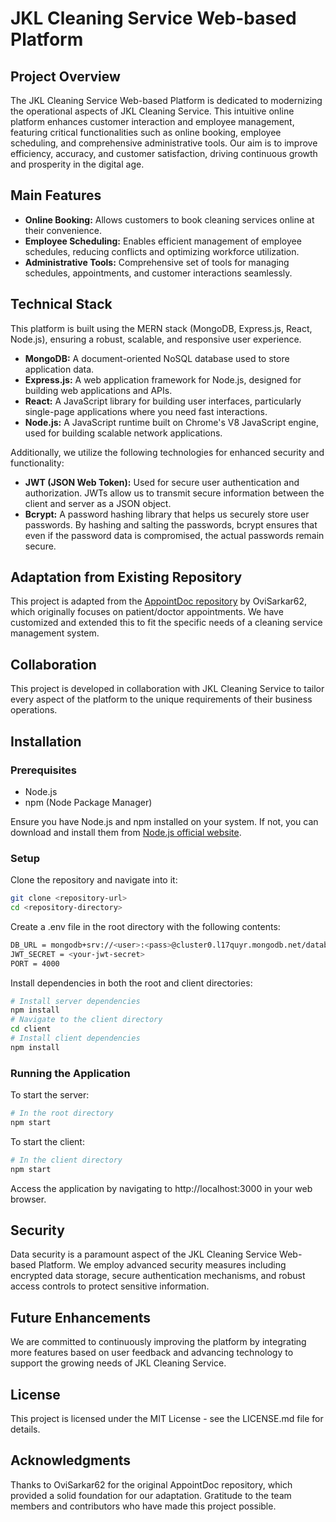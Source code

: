 # JKL Cleaning Service Web-based Platform

## Project Overview

The JKL Cleaning Service Web-based Platform is dedicated to modernizing the operational aspects of JKL Cleaning Service. This intuitive online platform enhances customer interaction and employee management, featuring critical functionalities such as online booking, employee scheduling, and comprehensive administrative tools. Our aim is to improve efficiency, accuracy, and customer satisfaction, driving continuous growth and prosperity in the digital age.

## Main Features

- **Online Booking:** Allows customers to book cleaning services online at their convenience.
- **Employee Scheduling:** Enables efficient management of employee schedules, reducing conflicts and optimizing workforce utilization.
- **Administrative Tools:** Comprehensive set of tools for managing schedules, appointments, and customer interactions seamlessly.

## Technical Stack

This platform is built using the MERN stack (MongoDB, Express.js, React, Node.js), ensuring a robust, scalable, and responsive user experience.

- **MongoDB:** A document-oriented NoSQL database used to store application data.
- **Express.js:** A web application framework for Node.js, designed for building web applications and APIs.
- **React:** A JavaScript library for building user interfaces, particularly single-page applications where you need fast interactions.
- **Node.js:** A JavaScript runtime built on Chrome's V8 JavaScript engine, used for building scalable network applications.

Additionally, we utilize the following technologies for enhanced security and functionality:

- **JWT (JSON Web Token):** Used for secure user authentication and authorization. JWTs allow us to transmit secure information between the client and server as a JSON object.
- **Bcrypt:** A password hashing library that helps us securely store user passwords. By hashing and salting the passwords, bcrypt ensures that even if the password data is compromised, the actual passwords remain secure.

## Adaptation from Existing Repository

This project is adapted from the [AppointDoc repository](https://github.com/OviSarkar62/AppointDoc) by OviSarkar62, which originally focuses on patient/doctor appointments. We have customized and extended this to fit the specific needs of a cleaning service management system.

## Collaboration

This project is developed in collaboration with JKL Cleaning Service to tailor every aspect of the platform to the unique requirements of their business operations.

## Installation

### Prerequisites

- Node.js
- npm (Node Package Manager)

Ensure you have Node.js and npm installed on your system. If not, you can download and install them from [Node.js official website](https://nodejs.org/).

### Setup

Clone the repository and navigate into it:

```bash
git clone <repository-url>
cd <repository-directory>
```

Create a .env file in the root directory with the following contents:

```bash
DB_URL = mongodb+srv://<user>:<pass>@cluster0.l17quyr.mongodb.net/database
JWT_SECRET = <your-jwt-secret>
PORT = 4000
```

Install dependencies in both the root and client directories:

```bash
# Install server dependencies
npm install
# Navigate to the client directory
cd client
# Install client dependencies
npm install
```

### Running the Application
To start the server:

```bash
# In the root directory
npm start
```

To start the client:

```bash
# In the client directory
npm start
```

Access the application by navigating to http://localhost:3000 in your web browser.

## Security
Data security is a paramount aspect of the JKL Cleaning Service Web-based Platform. We employ advanced security measures including encrypted data storage, secure authentication mechanisms, and robust access controls to protect sensitive information.

## Future Enhancements
We are committed to continuously improving the platform by integrating more features based on user feedback and advancing technology to support the growing needs of JKL Cleaning Service.

## License
This project is licensed under the MIT License - see the LICENSE.md file for details.

## Acknowledgments
Thanks to OviSarkar62 for the original AppointDoc repository, which provided a solid foundation for our adaptation.
Gratitude to the team members and contributors who have made this project possible.

